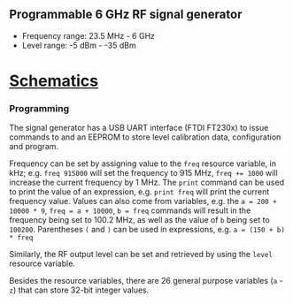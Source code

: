 ## Programmable 6 GHz RF signal generator 

 * Frequency range: 23.5 MHz - 6 GHz
 * Level range: -5 dBm - -35 dBm

# [Schematics](https://github.com/szoftveres/RF_instruments/tree/main/siggen/schematics.pdf)

### Programming

The signal generator has a USB UART interface (FTDI FT230x) to issue commands to and an EEPROM to store level calibration data, configuration and program.

Frequency can be set by assigning value to the `freq` resource variable, in kHz; e.g. `freq 915000` will set the frequency to 915 MHz, `freq += 1000` will increase the current frequency by 1 MHz. The `print` command can be used to print the value of an expression, e.g. `print freq` will print the current frequency value. Values can also come from variables, e.g. the `a = 200 + 10000 * 9`, `freq = a + 10000`, `b = freq` commands will result in the frequency  being set to 100.2 MHz, as well as the value of `b` being set to `100200`. Parentheses `(` and `)` can be used in expressions, e.g. `a = (150 + b) * freq`

Similarly, the RF output level can be set and retrieved by using the `level` resource variable.

Besides the resource variables, there are 26 general purpose variables (`a` - `z`) that can store 32-bit integer values.

